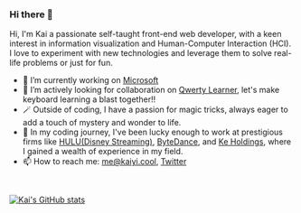 ### Hi there 👋

Hi, I'm Kai a passionate self-taught front-end web developer, with a keen interest in information visualization and Human-Computer Interaction (HCI). I love to experiment with new technologies and leverage them to solve real-life problems or just for fun.
<br/>

- 🔭 I’m currently working on [Microsoft](https://www.microsoft.com/)
- 👯 I’m actively looking for collaboration on [Qwerty Learner](https://github.com/Kaiyiwing/qwerty-learner), let's make keyboard learning a blast together!!
- 🪄 Outside of coding, I have a passion for magic tricks, always eager to add a touch of mystery and wonder to life.
- 📝 In my coding journey, I've been lucky enough to work at prestigious firms like [HULU(Disney Streaming)](https://hulu.com), [ByteDance](https://www.bytedance.com/en/), and [Ke Holdings](https://investors.ke.com/), where I gained a wealth of experience in my field.
- 📫 How to reach me: <me@kaiyi.cool>, [Twitter](https://twitter.com/real_kai42)

<br/>

[![Kai's GitHub stats](https://github-readme-stats.vercel.app/api?username=RealKai42&count_private=true&show_icons=true&theme=material-palenight)](https://github.com/anuraghazra/github-readme-stats)
